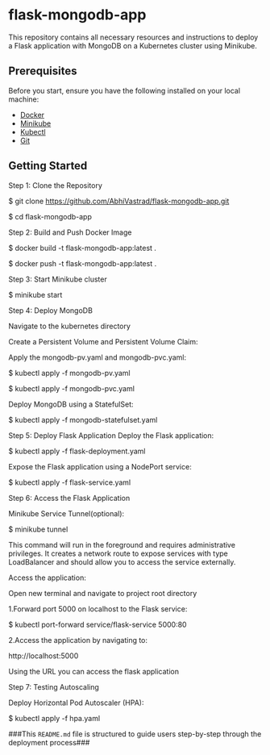 # flask-mongodb-app

This repository contains all necessary resources and instructions to deploy a Flask application with MongoDB on a Kubernetes cluster using Minikube.

## Prerequisites

Before you start, ensure you have the following installed on your local machine:

- [Docker](https://docs.docker.com/get-docker/)
- [Minikube](https://minikube.sigs.k8s.io/docs/start/)
- [Kubectl](https://kubernetes.io/docs/tasks/tools/install-kubectl/)
- [Git](https://git-scm.com/book/en/v2/Getting-Started-Installing-Git)

## Getting Started

Step 1: Clone the Repository 

$ git clone https://github.com/AbhiVastrad/flask-mongodb-app.git

$ cd flask-mongodb-app

Step 2: Build and Push Docker Image

$ docker build -t flask-mongodb-app:latest .

$ docker push -t flask-mongodb-app:latest .

Step 3: Start Minikube cluster

$ minikube start

Step 4: Deploy MongoDB

Navigate to the kubernetes directory

Create a Persistent Volume and Persistent Volume Claim:

Apply the mongodb-pv.yaml and mongodb-pvc.yaml:

$ kubectl apply -f mongodb-pv.yaml

$ kubectl apply -f mongodb-pvc.yaml

Deploy MongoDB using a StatefulSet:

$ kubectl apply -f mongodb-statefulset.yaml

Step 5: Deploy Flask Application
Deploy the Flask application:

$ kubectl apply -f flask-deployment.yaml

Expose the Flask application using a NodePort service:

$ kubectl apply -f flask-service.yaml

Step 6: Access the Flask Application

Minikube Service Tunnel(optional):

$ minikube tunnel

This command will run in the foreground and requires administrative privileges. It creates a network route to expose services with type LoadBalancer and should allow you to access the service externally.

Access the application:

  Open new terminal and navigate to project root directory 
  
  1.Forward port 5000 on localhost to the Flask service:

  $ kubectl port-forward service/flask-service 5000:80

  2.Access the application by navigating to:

  http://localhost:5000

  Using the URL you can access the flask application

Step 7: Testing Autoscaling

Deploy Horizontal Pod Autoscaler (HPA):

$ kubectl apply -f hpa.yaml

###This `README.md` file is structured to guide users step-by-step through the deployment process###
